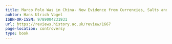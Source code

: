 ```yaml
---
title: Marco Polo Was in China- New Evidence from Currencies, Salts and Revenues
auhtor: Hans Ulrich Vogel
ISBN-OR-ISSN: 9789004231931
url: https://reviews.history.ac.uk/review/1667
page-location: controversy
type: book
---
```

